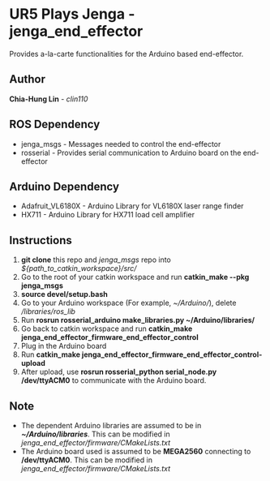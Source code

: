 # UR5 Plays Jenga - jenga_end_effector

Provides a-la-carte functionalities for the Arduino based end-effector.

## Author
**Chia-Hung Lin** - *clin110*

## ROS Dependency
* jenga_msgs - Messages needed to control the end-effector
* rosserial - Provides serial communication to Arduino board on the end-effector

## Arduino Dependency
* Adafruit_VL6180X - Arduino Library for VL6180X laser range finder
* HX711 - Arduino Library for HX711 load cell amplifier

## Instructions
1. **git clone** this repo and *jenga_msgs* repo into *${path_to_catkin_workspace}/src/*
2. Go to the root of your catkin workspace and run **catkin_make --pkg jenga_msgs**
3. **source devel/setup.bash**
3. Go to your Arduino workspace (For example, *~/Arduino/*), delete */libraries/ros_lib*
4. Run **rosrun rosserial_arduino make_libraries.py ~/Arduino/libraries/**
3. Go back to catkin workspace and run **catkin_make jenga_end_effector_firmware_end_effector_control**
4. Plug in the Arduino board
5. Run **catkin_make jenga_end_effector_firmware_end_effector_control-upload**
6. After upload, use **rosrun rosserial_python serial_node.py /dev/ttyACM0** to communicate with the Arduino board.

## Note
* The dependent Arduino libraries are assumed to be in **_~/Arduino/libraries_**. This can be modified in *jenga_end_effector/firmware/CMakeLists.txt*
* The Arduino board used is assumed to be **MEGA2560** connecting to **/dev/ttyACM0**. This can be modified in *jenga_end_effector/firmware/CMakeLists.txt*